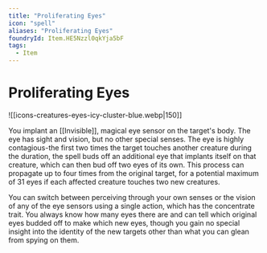 ```yaml
---
title: "Proliferating Eyes"
icon: "spell"
aliases: "Proliferating Eyes"
foundryId: Item.HE5Nzzl0qkYja5bF
tags:
  - Item
---
```


# Proliferating Eyes
![[icons-creatures-eyes-icy-cluster-blue.webp|150]]

You implant an [[Invisible]], magical eye sensor on the target's body. The eye has sight and vision, but no other special senses. The eye is highly contagious-the first two times the target touches another creature during the duration, the spell buds off an additional eye that implants itself on that creature, which can then bud off two eyes of its own. This process can propagate up to four times from the original target, for a potential maximum of 31 eyes if each affected creature touches two new creatures.

You can switch between perceiving through your own senses or the vision of any of the eye sensors using a single action, which has the concentrate trait. You always know how many eyes there are and can tell which original eyes budded off to make which new eyes, though you gain no special insight into the identity of the new targets other than what you can glean from spying on them.
